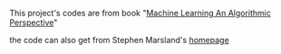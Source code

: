 This project's codes are from book "<a href="http://book.douban.com/subject/3887824/">Machine Learning An Algorithmic Perspective</a>"
<br/>

the code can also get from Stephen Marsland's <a href="http://www-ist.massey.ac.nz/smarsland/MLBook.html">homepage</a>
